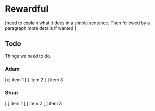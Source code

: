 # Rewardful
[need to explain what it does in a simple sentence.  Then followed by a paragraph more details if wanted.]

## Todo
Things we need to do.

### Adam
[x] item 1 
[ ] item 2 
[ ] item 3

### Shun
[ ] item 1 
[ ] item 2 
[ ] item 3
